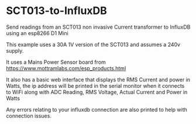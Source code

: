 # SCT013-to-InfluxDB
Send readings from an SCT013 non invasive Current transformer to InfluxDB using an esp8266 D1 Mini

This example uses a 30A 1V version of the SCT013 and assumes a 240v supply.

It uses a Mains Power Sensor board from https://www.mottramlabs.com/esp_products.html

It also has a basic web interface that displays the RMS Current and power in Watts, the ip address will be printed in the serial monitor when it connects to WiFi along with ADC Reading, RMS Voltage, Actual Current and Power in Watts


Any errors relating to your influxdb connection are also printed to help with connection issues.
